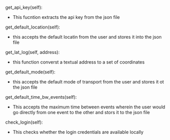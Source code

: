 get_api_key(self):
- This fucntion extracts the api key from the json file

get_default_location(self):
- this accepts the default locatin from the user and stores it into the json file

get_lat_log(self, address):
- this function converst a textual address to a set of coordinates

get_default_mode(self):
- this accepts the default mode of transport from the user and stores it ot the json file

get_default_time_bw_events(self):
- This accepts the maximum time between events wherein the user would go directly from one event to the other and stors it to the json file

check_login(self):
- This checks whether the login credentials are available locally
